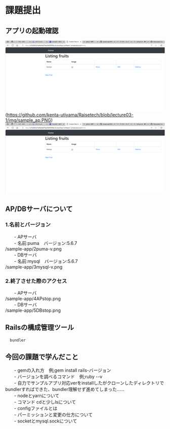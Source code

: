 # 課題提出
## アプリの起動確認
![/sample-app/1app.png](https://github.com/fumiya80/sample-app/blob/lecutre3/1app.png)
(https://github.com/kenta-utiyama/Raisetech/blob/lecture03-1/img/sample_ap.PNG)
![app](https://github.com/fumiya80/sample-app/blob/lecutre3/1app.png)

## AP/DBサーバについて
### 1.名前とバージョン
　　- APサーバ  
　　- 名前:puma　バージョン:5.6.7  
/sample-app/2puma-v.png  
　　- DBサーバ  
　　- 名前:mysql　バージョン:5.6.7  
/sample-app/3mysql-v.png
### 2.終了させた際のアクセス
　　- APサーバ  
/sample-app/4APstop.png  
　　- DBサーバ  
/sample-app/5DBstop.png  

## Railsの構成管理ツール
      bundler

## 今回の課題で学んだこと
　　- gemの入れ方　例;gem install rails-バージョン  
　　- バージョンを調べるコマンド　例;ruby --v  
　　- 自力でサンプルアプリ対応verをinstallしたがクローンしたディレクトリでbundlerすればできた、bundler理解せず進めてしまった……  
　　- nodeとyarnについて  
　　- コマンド cdと少しlsについて  
　　- configファイルとは  
　　- パーミッションと変更の仕方について  
　　- socketとmysql.sockについて
